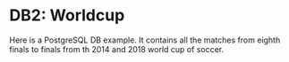 <h1>DB2: Worldcup</h1>

Here is a PostgreSQL DB example. It contains all the matches from eighth finals to finals from th 2014 and 2018 world cup of soccer.

